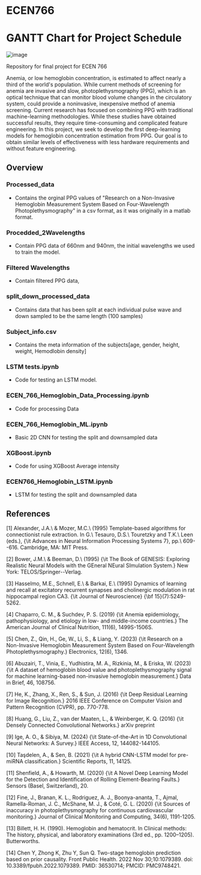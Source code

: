 # ECEN766

# GANTT Chart for Project Schedule
![image](https://github.com/user-attachments/assets/2ceaee98-9c02-4a3e-8a7f-f93d6222c0e6)


Repository for final project for ECEN 766

  Anemia, or low hemoglobin concentration, is estimated to affect nearly a third of the world's population. While current methods of screening for anemia are invasive and slow, photoplethysmography (PPG), which is an optical technique that can monitor blood volume changes in the circulatory system, could provide a noninvasive, inexpensive method of anemia screening. Current research has focused on combining PPG with traditional machine-learning methodologies. While these studies have obtained successful results, they require time-consuming and complicated feature engineering. In this project, we seek to develop the first deep-learning models for hemoglobin concentration estimation from PPG. Our goal is to obtain similar levels of effectiveness with less hardware requirements and without feature engineering.

## Overview

### Processed_data 
- Contains the orginal PPG values of "Research on a Non-Invasive Hemoglobin Measurement System Based on Four-Wavelength Photoplethysmography" in a csv format, as it was originally in a matlab format.     
    
### Procedded_2Wavelengths
- Contain PPG data of 660nm and 940nm, the initial wavelengths we used to train the model. 

### Filtered Wavelengths 
- Contain filtered PPG data,

### split_down_processed_data
- Contains data that has been split at each individual pulse wave and down sampled to be the same length (100 samples)

### Subject_info.csv 
- Contains the meta information of the subjects[age, gender, height, weight, Hemodlobin density]

### LSTM tests.ipynb
- Code for testing an LSTM model.

### ECEN_766_Hemoglobin_Data_Processing.ipynb
- Code for processing Data

### ECEN_766_Hemoglobin_ML.ipynb
- Basic 2D CNN for testing the split and downsampled data

### XGBoost.ipynb
- Code for using XGBoost Average intensity

### ECEN766_Hemoglobin_LSTM.ipynb
- LSTM for testing the split and downsampled data





## References

[1] Alexander, J.A.\ \& Mozer, M.C.\ (1995) Template-based algorithms for
connectionist rule extraction. In G.\ Tesauro, D.S.\ Touretzky and T.K.\ Leen
(eds.), {\it Advances in Neural Information Processing Systems 7},
pp.\ 609--616. Cambridge, MA: MIT Press.

[2] Bower, J.M.\ \& Beeman, D.\ (1995) {\it The Book of GENESIS: Exploring
  Realistic Neural Models with the GEneral NEural SImulation System.}  New York:
TELOS/Springer--Verlag.

[3] Hasselmo, M.E., Schnell, E.\ \& Barkai, E.\ (1995) Dynamics of learning and
recall at excitatory recurrent synapses and cholinergic modulation in rat
hippocampal region CA3. {\it Journal of Neuroscience} {\bf 15}(7):5249-5262.

[4] Chaparro, C. M., \& Suchdev, P. S. (2019) {\it Anemia epidemiology, pathophysiology, and etiology in low- and middle-income countries.} The American Journal of Clinical Nutrition, 111(6), 1499S-1506S.

[5] Chen, Z., Qin, H., Ge, W., Li, S., \& Liang, Y. (2023) {\it Research on a Non-Invasive Hemoglobin Measurement System Based on Four-Wavelength Photoplethysmography.} Electronics, 12(6), 1346.

[6] Abuzairi, T., Vinia, E., Yudhistira, M. A., Rizkinia, M., \& Eriska, W. (2023) {\it A dataset of hemoglobin blood value and photoplethysmography signal for machine learning-based non-invasive hemoglobin measurement.} Data in Brief, 46, 108756. 

[7] He, K., Zhang, X., Ren, S., \& Sun, J. (2016) {\it Deep Residual Learning for Image Recognition.} 2016 IEEE Conference on Computer Vision and Pattern Recognition (CVPR), pp. 770-778. 

[8] Huang, G., Liu, Z., van der Maaten, L., \& Weinberger, K. Q. (2016) {\it Densely Connected Convolutional Networks.} arXiv preprint 

[9] Ige, A. O., \& Sibiya, M. (2024) {\it State-of-the-Art in 1D Convolutional Neural Networks: A Survey.} IEEE Access, 12, 144082-144105. 

[10] Taşdelen, A., \& Sen, B. (2021) {\it A hybrid CNN-LSTM model for pre-miRNA classification.} Scientific Reports, 11, 14125. 

[11] Shenfield, A., \& Howarth, M. (2020) {\it A Novel Deep Learning Model for the Detection and Identification of Rolling Element-Bearing Faults.} Sensors (Basel, Switzerland), 20. 

[12] Fine, J., Branan, K. L., Rodriguez, A. J., Boonya-ananta, T., Ajmal, Ramella-Roman, J. C., McShane, M. J., \& Coté, G. L. (2020) {\it Sources of inaccuracy in photoplethysmography for continuous cardiovascular monitoring.} Journal of Clinical Monitoring and Computing, 34(6), 1191-1205. 

[13] Billett, H. H. (1990). Hemoglobin and hematocrit. In Clinical methods: The history, physical, and laboratory examinations (3rd ed., pp. 1200–1205). Butterworths.

[14] Chen Y, Zhong K, Zhu Y, Sun Q. Two-stage hemoglobin prediction based on prior causality. Front Public Health. 2022 Nov 30;10:1079389. doi: 10.3389/fpubh.2022.1079389. PMID: 36530714; PMCID: PMC9748421.


  
